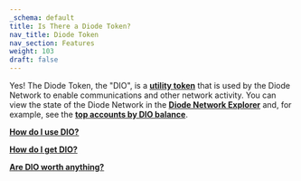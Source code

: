 ```yaml
---
_schema: default
title: Is There a Diode Token?
nav_title: Diode Token
nav_section: Features
weight: 103
draft: false
---
```

Yes! The Diode Token, the "DIO", is a [**utility token**](https://legiscan.com/WY/text/HB0062/id/1834321) that is used by the Diode Network to enable communications and other network activity. You can view the state of the Diode Network in the <a href="https://diode.io/prenet/#/" target="_blank" rel="noopener"><strong>Diode Network Explorer</strong></a> and, for example, see the <a href="https://diode.io/prenet/#/address" target="_blank" rel="noopener"><strong>top accounts by DIO balance</strong></a>.

[**How do I use DIO?**](https://support.diode.io/article/7k5u4p2vwl)

[**How do I get DIO?**](https://support.diode.io/article/09md6g2wcm)

[**Are DIO worth anything?**](https://support.diode.io/article/3wp848a8fe)

&nbsp;
